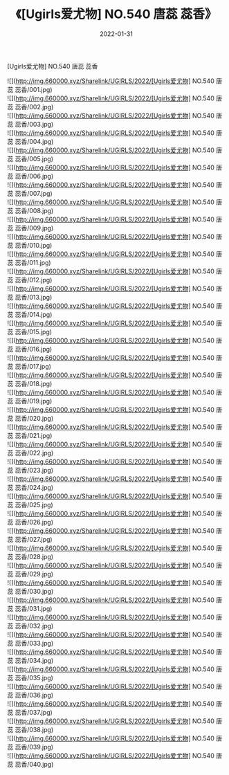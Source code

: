 ﻿---
layout: post
title:  《[Ugirls爱尤物] NO.540 唐蕊 蕊香》
date:   2022-01-31
img: http://img.660000.xyz/Sharelink/UGIRLS/2022/[Ugirls爱尤物] NO.540 唐蕊 蕊香/000.jpg
categories: [美女, 清纯, 唯美]
---

[Ugirls爱尤物] NO.540 唐蕊 蕊香

 ![](http://img.660000.xyz/Sharelink/UGIRLS/2022/[Ugirls爱尤物] NO.540 唐蕊 蕊香/001.jpg) <br>![](http://img.660000.xyz/Sharelink/UGIRLS/2022/[Ugirls爱尤物] NO.540 唐蕊 蕊香/002.jpg) <br>![](http://img.660000.xyz/Sharelink/UGIRLS/2022/[Ugirls爱尤物] NO.540 唐蕊 蕊香/003.jpg) <br>![](http://img.660000.xyz/Sharelink/UGIRLS/2022/[Ugirls爱尤物] NO.540 唐蕊 蕊香/004.jpg) <br>![](http://img.660000.xyz/Sharelink/UGIRLS/2022/[Ugirls爱尤物] NO.540 唐蕊 蕊香/005.jpg) <br>![](http://img.660000.xyz/Sharelink/UGIRLS/2022/[Ugirls爱尤物] NO.540 唐蕊 蕊香/006.jpg) <br>![](http://img.660000.xyz/Sharelink/UGIRLS/2022/[Ugirls爱尤物] NO.540 唐蕊 蕊香/007.jpg) <br>![](http://img.660000.xyz/Sharelink/UGIRLS/2022/[Ugirls爱尤物] NO.540 唐蕊 蕊香/008.jpg) <br>![](http://img.660000.xyz/Sharelink/UGIRLS/2022/[Ugirls爱尤物] NO.540 唐蕊 蕊香/009.jpg) <br>![](http://img.660000.xyz/Sharelink/UGIRLS/2022/[Ugirls爱尤物] NO.540 唐蕊 蕊香/010.jpg) <br>![](http://img.660000.xyz/Sharelink/UGIRLS/2022/[Ugirls爱尤物] NO.540 唐蕊 蕊香/011.jpg) <br>![](http://img.660000.xyz/Sharelink/UGIRLS/2022/[Ugirls爱尤物] NO.540 唐蕊 蕊香/012.jpg) <br>![](http://img.660000.xyz/Sharelink/UGIRLS/2022/[Ugirls爱尤物] NO.540 唐蕊 蕊香/013.jpg) <br>![](http://img.660000.xyz/Sharelink/UGIRLS/2022/[Ugirls爱尤物] NO.540 唐蕊 蕊香/014.jpg) <br>![](http://img.660000.xyz/Sharelink/UGIRLS/2022/[Ugirls爱尤物] NO.540 唐蕊 蕊香/015.jpg) <br>![](http://img.660000.xyz/Sharelink/UGIRLS/2022/[Ugirls爱尤物] NO.540 唐蕊 蕊香/016.jpg) <br>![](http://img.660000.xyz/Sharelink/UGIRLS/2022/[Ugirls爱尤物] NO.540 唐蕊 蕊香/017.jpg) <br>![](http://img.660000.xyz/Sharelink/UGIRLS/2022/[Ugirls爱尤物] NO.540 唐蕊 蕊香/018.jpg) <br>![](http://img.660000.xyz/Sharelink/UGIRLS/2022/[Ugirls爱尤物] NO.540 唐蕊 蕊香/019.jpg) <br>![](http://img.660000.xyz/Sharelink/UGIRLS/2022/[Ugirls爱尤物] NO.540 唐蕊 蕊香/020.jpg) <br>![](http://img.660000.xyz/Sharelink/UGIRLS/2022/[Ugirls爱尤物] NO.540 唐蕊 蕊香/021.jpg) <br>![](http://img.660000.xyz/Sharelink/UGIRLS/2022/[Ugirls爱尤物] NO.540 唐蕊 蕊香/022.jpg) <br>![](http://img.660000.xyz/Sharelink/UGIRLS/2022/[Ugirls爱尤物] NO.540 唐蕊 蕊香/023.jpg) <br>![](http://img.660000.xyz/Sharelink/UGIRLS/2022/[Ugirls爱尤物] NO.540 唐蕊 蕊香/024.jpg) <br>![](http://img.660000.xyz/Sharelink/UGIRLS/2022/[Ugirls爱尤物] NO.540 唐蕊 蕊香/025.jpg) <br>![](http://img.660000.xyz/Sharelink/UGIRLS/2022/[Ugirls爱尤物] NO.540 唐蕊 蕊香/026.jpg) <br>![](http://img.660000.xyz/Sharelink/UGIRLS/2022/[Ugirls爱尤物] NO.540 唐蕊 蕊香/027.jpg) <br>![](http://img.660000.xyz/Sharelink/UGIRLS/2022/[Ugirls爱尤物] NO.540 唐蕊 蕊香/028.jpg) <br>![](http://img.660000.xyz/Sharelink/UGIRLS/2022/[Ugirls爱尤物] NO.540 唐蕊 蕊香/029.jpg) <br>![](http://img.660000.xyz/Sharelink/UGIRLS/2022/[Ugirls爱尤物] NO.540 唐蕊 蕊香/030.jpg) <br>![](http://img.660000.xyz/Sharelink/UGIRLS/2022/[Ugirls爱尤物] NO.540 唐蕊 蕊香/031.jpg) <br>![](http://img.660000.xyz/Sharelink/UGIRLS/2022/[Ugirls爱尤物] NO.540 唐蕊 蕊香/032.jpg) <br>![](http://img.660000.xyz/Sharelink/UGIRLS/2022/[Ugirls爱尤物] NO.540 唐蕊 蕊香/033.jpg) <br>![](http://img.660000.xyz/Sharelink/UGIRLS/2022/[Ugirls爱尤物] NO.540 唐蕊 蕊香/034.jpg) <br>![](http://img.660000.xyz/Sharelink/UGIRLS/2022/[Ugirls爱尤物] NO.540 唐蕊 蕊香/035.jpg) <br>![](http://img.660000.xyz/Sharelink/UGIRLS/2022/[Ugirls爱尤物] NO.540 唐蕊 蕊香/036.jpg) <br>![](http://img.660000.xyz/Sharelink/UGIRLS/2022/[Ugirls爱尤物] NO.540 唐蕊 蕊香/037.jpg) <br>![](http://img.660000.xyz/Sharelink/UGIRLS/2022/[Ugirls爱尤物] NO.540 唐蕊 蕊香/038.jpg) <br>![](http://img.660000.xyz/Sharelink/UGIRLS/2022/[Ugirls爱尤物] NO.540 唐蕊 蕊香/039.jpg) <br>![](http://img.660000.xyz/Sharelink/UGIRLS/2022/[Ugirls爱尤物] NO.540 唐蕊 蕊香/040.jpg) <br>